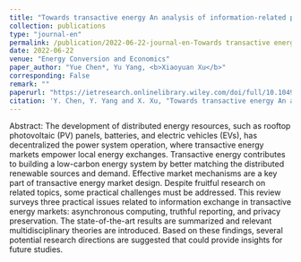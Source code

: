 ```yaml
---
title: "Towards transactive energy An analysis of information-related practical issues"
collection: publications
type: "journal-en"
permalink: /publication/2022-06-22-journal-en-Towards transactive energy An analysis of information-related practical issues
date: 2022-06-22
venue: "Energy Conversion and Economics"
paper_author: "Yue Chen*, Yu Yang, <b>Xiaoyuan Xu</b>"
corresponding: False
remark: ""
paperurl: "https://ietresearch.onlinelibrary.wiley.com/doi/full/10.1049/enc2.12057"
citation: 'Y. Chen, Y. Yang and X. Xu, "Towards transactive energy An analysis of information-related practical issues" <i>Energy Conversion and Economics</i>, vol. 3, no. 3, pp. 112-121, June 2022.'
---
```


Abstract:
The development of distributed energy resources, such as rooftop photovoltaic (PV) panels, batteries, and electric vehicles (EVs), has decentralized the power system operation, where transactive energy markets empower local energy exchanges. Transactive energy contributes to building a low-carbon energy system by better matching the distributed renewable sources and demand. Effective market mechanisms are a key part of transactive energy market design. Despite fruitful research on related topics, some practical challenges must be addressed. This review surveys three practical issues related to information exchange in transactive energy markets: asynchronous computing, truthful reporting, and privacy preservation. The state-of-the-art results are summarized and relevant multidisciplinary theories are introduced. Based on these findings, several potential research directions are suggested that could provide insights for future studies.